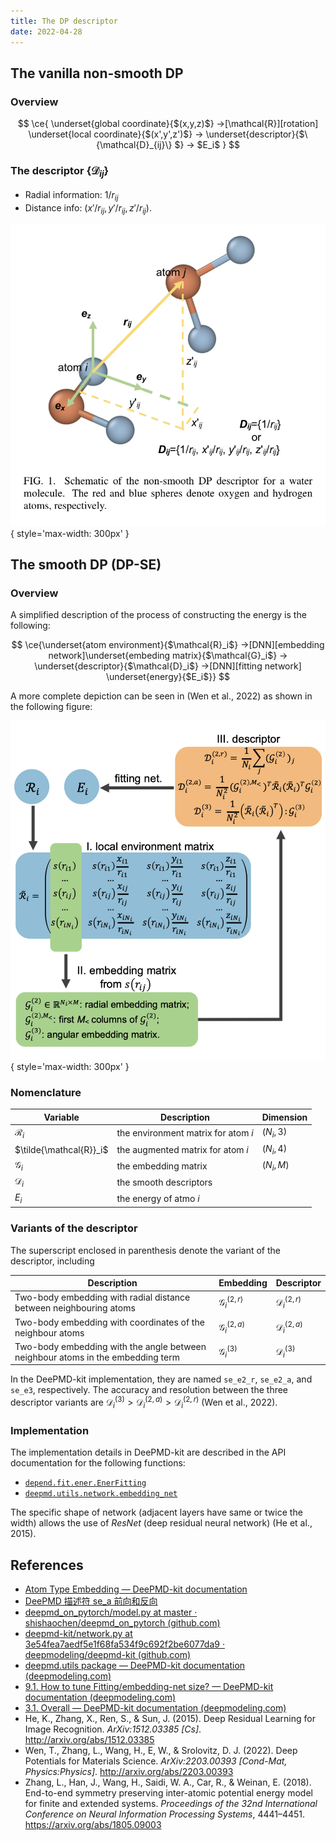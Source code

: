 ```yaml
---
title: The DP descriptor
date: 2022-04-28
---
```




## The vanilla non-smooth DP

### Overview

$$
\ce{
\underset{global coordinate}{$(x,y,z)$} ->[\mathcal{R}][rotation] \underset{local coordinate}{$(x',y',z')$} -> \underset{descriptor}{$\{\mathcal{D}_{ij}\} $} -> $E_i$
}
$$

### The descriptor $\{\mathcal{D}_{ij}\}$

- Radial information: $1/r_{ij}$
- Distance info: $(x' / r_{ij}, y' / r_{ij}, z' / r_{ij})$.



![The rotation matrix $\mathcal{R}$ that transforms the global coordinate to the local coordinate in the vanilla non-smooth DP. (Wen et al., 2022)](vanilla-dp.png){ style='max-width: 300px' }

## The smooth DP (DP-SE)

### Overview

A simplified description of the process of constructing the energy is the following:

$$
\ce{\underset{atom environment}{$\mathcal{R}_i$} ->[DNN][embedding network]\underset{embeding matrix}{$\mathcal{G}_i$} -> \underset{descriptor}{$\mathcal{D}_i$} ->[DNN][fitting network] \underset{energy}{$E_i$}}
$$

A more complete depiction can be seen in (Wen et al., 2022) as shown in the following figure:

![The construction of the network (Wen et al., 2022). ](descriptor.png){ style='max-width: 300px' }

### Nomenclature

| Variable                | Description                         | Dimension  |
| ----------------------- | ----------------------------------- | ---------- |
| $\mathcal{R}_i$         | the environment matrix for atom $i$ | $(N_i, 3)$ |
| $\tilde{\mathcal{R}}_i$ | the augmented matrix for atom $i$   | $(N_i, 4)$ |
| $\mathcal{G}_i$         | the embedding matrix                | $(N_i, M)$ |
| $\mathcal{D}_i$         | the smooth descriptors              |            |
| $E_i$                   | the energy of atmo $i$              |            |

### Variants of the descriptor

The superscript enclosed in parenthesis denote the variant of the descriptor, including

| Description                                                  | Embedding               | Descriptor              |
| ------------------------------------------------------------ | ----------------------- | ----------------------- |
| Two-body embedding with radial distance between neighbouring atoms | $\mathcal{G}^{(2,r)}_i$ | $\mathcal{D}^{(2,r)}_i$ |
| Two-body embedding with coordinates of the neighbour atoms   | $\mathcal{G}^{(2,a)}_i$ | $\mathcal{D}^{(2,a)}_i$ |
| Two-body embedding with the angle between neighbour atoms in the embedding term | $\mathcal{G}^{(3)}_i$   | $\mathcal{D}^{(3)}_i$   |

In the DeePMD-kit implementation, they are named `se_e2_r`, `se_e2_a`, and `se_e3`, respectively. The accuracy and resolution between the three descriptor variants are $\mathcal{D}_i^{(3)} > \mathcal{D}_i^{(2,a)} > \mathcal{D}_i^{(2,r)}$ (Wen et al., 2022).

### Implementation

The implementation details in DeePMD-kit are described in the API documentation for the following functions:

- [`depend.fit.ener.EnerFitting`](https://docs.deepmodeling.com/projects/deepmd/en/master/api_py/deepmd.fit.html#deepmd.fit.ener.EnerFitting)
- [`deepmd.utils.network.embedding_net`](https://docs.deepmodeling.com/projects/deepmd/en/master/api_py/deepmd.utils.html#deepmd.utils.network.embedding_net)

The specific shape of network (adjacent layers have same or twice the width) allows the use of *ResNet* (deep residual neural network) (He et al., 2015).


## References

- [Atom Type Embedding — DeePMD-kit documentation](https://docs.deepmodeling.com/projects/deepmd/en/master/development/type-embedding.html)
- [DeePMD 描述符 se_a 前向和反向](https://bytedance.feishu.cn/wiki/wikcnfcYL9NA1L1XwnWUMZ0V9jf)
- [deepmd_on_pytorch/model.py at master · shishaochen/deepmd_on_pytorch (github.com)](https://github.com/shishaochen/deepmd_on_pytorch/blob/master/deepmd_pt/model.py)
- [deepmd-kit/network.py at 3e54fea7aedf5e1f68fa534f9c692f2be6077da9 · deepmodeling/deepmd-kit (github.com)](https://github.com/deepmodeling/deepmd-kit/blob/3e54fea7aedf5e1f68fa534f9c692f2be6077da9/deepmd/utils/network.py#L97=)
- [deepmd.utils package — DeePMD-kit documentation (deepmodeling.com)](https://docs.deepmodeling.com/projects/deepmd/en/master/api_py/deepmd.utils.html#module-deepmd.utils.network)
- [9.1. How to tune Fitting/embedding-net size? — DeePMD-kit documentation (deepmodeling.com)](https://docs.deepmodeling.com/projects/deepmd/en/master/troubleshooting/howtoset_netsize.html)
- [3.1. Overall — DeePMD-kit documentation (deepmodeling.com)](https://docs.deepmodeling.com/projects/deepmd/en/latest/model/overall.html)
- He, K., Zhang, X., Ren, S., & Sun, J. (2015). Deep Residual Learning for Image Recognition. *ArXiv:1512.03385 [Cs]*. http://arxiv.org/abs/1512.03385
- Wen, T., Zhang, L., Wang, H., E, W., & Srolovitz, D. J. (2022). Deep Potentials for Materials Science. *ArXiv:2203.00393 [Cond-Mat, Physics:Physics]*. http://arxiv.org/abs/2203.00393
- Zhang, L., Han, J., Wang, H., Saidi, W. A., Car, R., & Weinan, E. (2018). End-to-end symmetry preserving inter-atomic potential energy model for finite and extended systems. *Proceedings of the 32nd International Conference on Neural Information Processing Systems*, 4441–4451. https://arxiv.org/abs/1805.09003


